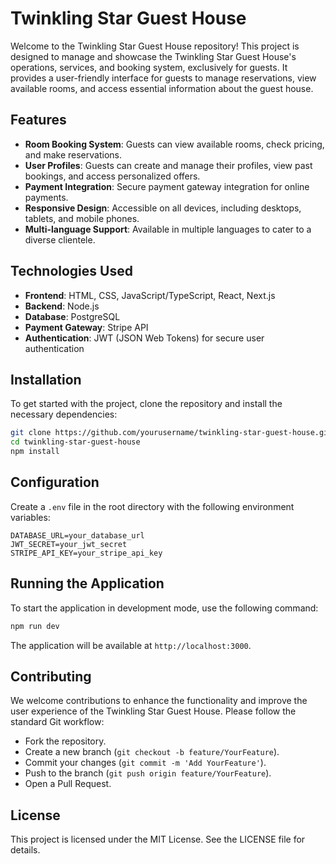 # Twinkling Star Guest House

Welcome to the Twinkling Star Guest House repository! This project is designed to manage and showcase the Twinkling Star Guest House's operations, services, and booking system, exclusively for guests. It provides a user-friendly interface for guests to manage reservations, view available rooms, and access essential information about the guest house.

## Features

- **Room Booking System**: Guests can view available rooms, check pricing, and make reservations.
- **User Profiles**: Guests can create and manage their profiles, view past bookings, and access personalized offers.
- **Payment Integration**: Secure payment gateway integration for online payments.
- **Responsive Design**: Accessible on all devices, including desktops, tablets, and mobile phones.
- **Multi-language Support**: Available in multiple languages to cater to a diverse clientele.

## Technologies Used

- **Frontend**: HTML, CSS, JavaScript/TypeScript, React, Next.js
- **Backend**: Node.js
- **Database**: PostgreSQL
- **Payment Gateway**: Stripe API
- **Authentication**: JWT (JSON Web Tokens) for secure user authentication

## Installation

To get started with the project, clone the repository and install the necessary dependencies:

```bash
git clone https://github.com/yourusername/twinkling-star-guest-house.git
cd twinkling-star-guest-house
npm install
```

## Configuration

Create a `.env` file in the root directory with the following environment variables:

```plaintext
DATABASE_URL=your_database_url
JWT_SECRET=your_jwt_secret
STRIPE_API_KEY=your_stripe_api_key
```

## Running the Application

To start the application in development mode, use the following command:

```bash
npm run dev
```

The application will be available at `http://localhost:3000`.

## Contributing

We welcome contributions to enhance the functionality and improve the user experience of the Twinkling Star Guest House. Please follow the standard Git workflow:

- Fork the repository.
- Create a new branch (`git checkout -b feature/YourFeature`).
- Commit your changes (`git commit -m 'Add YourFeature'`).
- Push to the branch (`git push origin feature/YourFeature`).
- Open a Pull Request.

## License

This project is licensed under the MIT License. See the LICENSE file for details.
